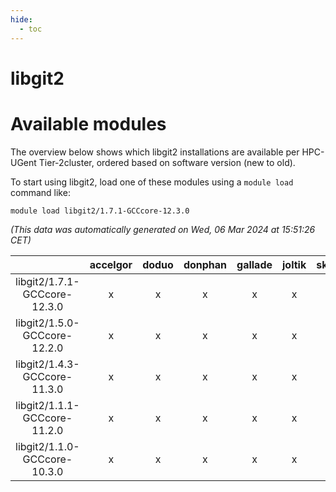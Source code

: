 ```yaml
---
hide:
  - toc
---
```


libgit2
=======

# Available modules


The overview below shows which libgit2 installations are available per HPC-UGent Tier-2cluster, ordered based on software version (new to old).

To start using libgit2, load one of these modules using a `module load` command like:

```shell
module load libgit2/1.7.1-GCCcore-12.3.0
```

*(This data was automatically generated on Wed, 06 Mar 2024 at 15:51:26 CET)*  

| |accelgor|doduo|donphan|gallade|joltik|skitty|
| :---: | :---: | :---: | :---: | :---: | :---: | :---: |
|libgit2/1.7.1-GCCcore-12.3.0|x|x|x|x|x|x|
|libgit2/1.5.0-GCCcore-12.2.0|x|x|x|x|x|x|
|libgit2/1.4.3-GCCcore-11.3.0|x|x|x|x|x|x|
|libgit2/1.1.1-GCCcore-11.2.0|x|x|x|x|x|x|
|libgit2/1.1.0-GCCcore-10.3.0|x|x|x|x|x|x|
